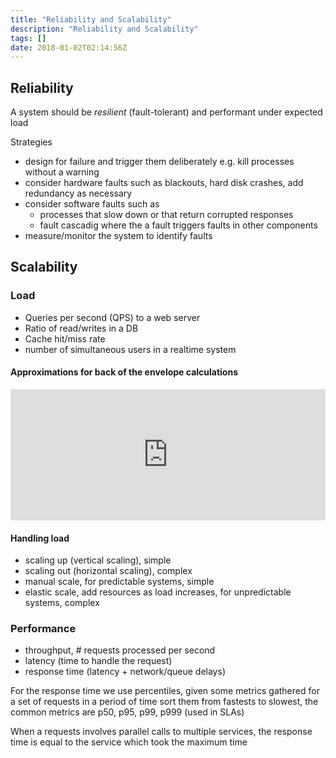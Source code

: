```yaml
---
title: "Reliability and Scalability"
description: "Reliability and Scalability"
tags: []
date: 2018-01-02T02:14:56Z
---
```


## Reliability

A system should be *resilient* (fault-tolerant) and performant under expected load

Strategies

- design for failure and trigger them deliberately e.g. kill processes without a warning
- consider hardware faults such as blackouts, hard disk crashes, add redundancy as necessary
- consider software faults such as
  - processes that slow down or that return corrupted responses
  - fault cascadig where the a fault triggers faults in other components
- measure/monitor the system to identify faults

## Scalability

### Load

- Queries per second (QPS) to a web server
- Ratio of read/writes in a DB
- Cache hit/miss rate
- number of simultaneous users in a realtime system

#### Approximations for back of the envelope calculations

<iframe src="https://instacalc.com/53733/embed" width="100%" height="210" frameborder="0"></iframe>

#### Handling load

- scaling up (vertical scaling), simple
- scaling out (horizontal scaling), complex
- manual scale, for predictable systems, simple
- elastic scale, add resources as load increases, for unpredictable systems, complex

### Performance

- throughput, # requests processed per second
- latency (time to handle the request)
- response time (latency + network/queue delays)

For the response time we use percentiles, given some metrics gathered for a set of requests in a period of time sort them from fastests to slowest, the common metrics are p50, p95, p99, p999 (used in SLAs)

When a requests involves parallel calls to multiple services, the response time is equal to the service which took the maximum time

